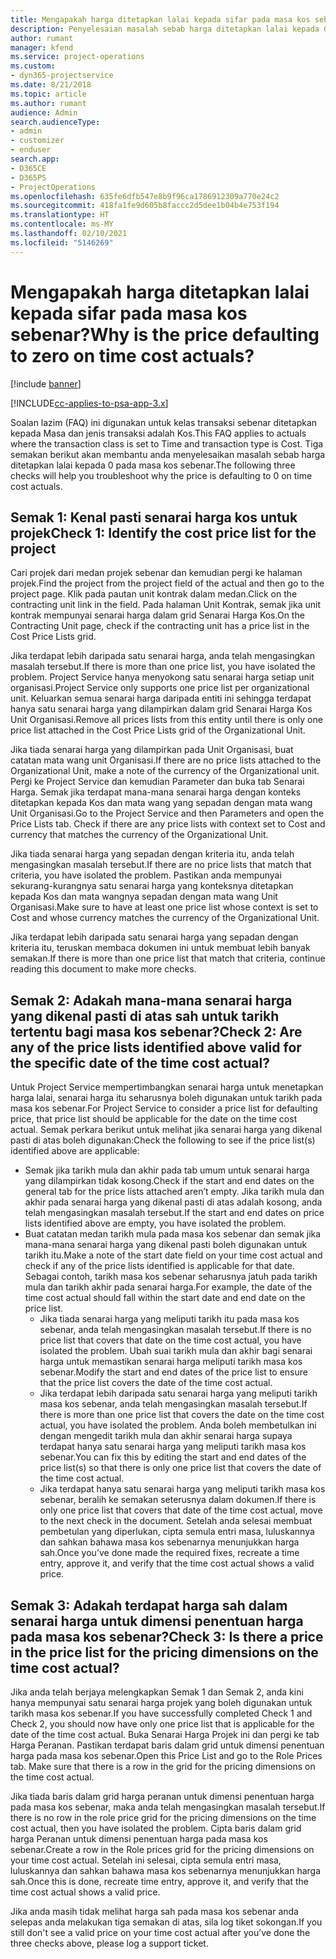 ```yaml
---
title: Mengapakah harga ditetapkan lalai kepada sifar pada masa kos sebenar?
description: Penyelesaian masalah sebab harga ditetapkan lalai kepada 0 pada masa kos sebenar.
author: rumant
manager: kfend
ms.service: project-operations
ms.custom:
- dyn365-projectservice
ms.date: 8/21/2018
ms.topic: article
ms.author: rumant
audience: Admin
search.audienceType:
- admin
- customizer
- enduser
search.app:
- D365CE
- D365PS
- ProjectOperations
ms.openlocfilehash: 635fe6dfb547e8b9f96ca1786912309a770e24c2
ms.sourcegitcommit: 418fa1fe9d605b8faccc2d5dee1b04b4e753f194
ms.translationtype: HT
ms.contentlocale: ms-MY
ms.lasthandoff: 02/10/2021
ms.locfileid: "5146269"
---
```

# <a name="why-is-the-price-defaulting-to-zero-on-time-cost-actuals"></a><span data-ttu-id="83d18-103">Mengapakah harga ditetapkan lalai kepada sifar pada masa kos sebenar?</span><span class="sxs-lookup"><span data-stu-id="83d18-103">Why is the price defaulting to zero on time cost actuals?</span></span>

[!include [banner](../includes/psa-now-project-operations.md)]

[!INCLUDE[cc-applies-to-psa-app-3.x](../includes/cc-applies-to-psa-app-3x.md)]

<span data-ttu-id="83d18-104">Soalan lazim (FAQ) ini digunakan untuk kelas transaksi sebenar ditetapkan kepada Masa dan jenis transaksi adalah Kos.</span><span class="sxs-lookup"><span data-stu-id="83d18-104">This FAQ applies to actuals where the transaction class is set to Time and transaction type is Cost.</span></span> <span data-ttu-id="83d18-105">Tiga semakan berikut akan membantu anda menyelesaikan masalah sebab harga ditetapkan lalai kepada 0 pada masa kos sebenar.</span><span class="sxs-lookup"><span data-stu-id="83d18-105">The following three checks will help you troubleshoot why the price is defaulting to 0 on time cost actuals.</span></span>
 
## <a name="check-1-identify-the-cost-price-list-for-the-project"></a><span data-ttu-id="83d18-106">Semak 1: Kenal pasti senarai harga kos untuk projek</span><span class="sxs-lookup"><span data-stu-id="83d18-106">Check 1: Identify the cost price list for the project</span></span>

<span data-ttu-id="83d18-107">Cari projek dari medan projek sebenar dan kemudian pergi ke halaman projek.</span><span class="sxs-lookup"><span data-stu-id="83d18-107">Find the project from the project field of the actual and then go to the project page.</span></span> <span data-ttu-id="83d18-108">Klik pada pautan unit kontrak dalam medan.</span><span class="sxs-lookup"><span data-stu-id="83d18-108">Click on the contracting unit link in the field.</span></span> <span data-ttu-id="83d18-109">Pada halaman Unit Kontrak, semak jika unit kontrak mempunyai senarai harga dalam grid Senarai Harga Kos.</span><span class="sxs-lookup"><span data-stu-id="83d18-109">On the Contracting Unit page, check if the contracting unit has a price list in the Cost Price Lists grid.</span></span>

<span data-ttu-id="83d18-110">Jika terdapat lebih daripada satu senarai harga, anda telah mengasingkan masalah tersebut.</span><span class="sxs-lookup"><span data-stu-id="83d18-110">If there is more than one price list, you have isolated the problem.</span></span> <span data-ttu-id="83d18-111">Project Service hanya menyokong satu senarai harga setiap unit organisasi.</span><span class="sxs-lookup"><span data-stu-id="83d18-111">Project Service only supports one price list per organizational unit.</span></span> <span data-ttu-id="83d18-112">Keluarkan semua senarai harga daripada entiti ini sehingga terdapat hanya satu senarai harga yang dilampirkan dalam grid Senarai Harga Kos Unit Organisasi.</span><span class="sxs-lookup"><span data-stu-id="83d18-112">Remove all prices lists from this entity until there is only one price list attached in the Cost Price Lists grid of the Organizational Unit.</span></span>

<span data-ttu-id="83d18-113">Jika tiada senarai harga yang dilampirkan pada Unit Organisasi, buat catatan mata wang unit Organisasi.</span><span class="sxs-lookup"><span data-stu-id="83d18-113">If there are no price lists attached to the Organizational Unit, make a note of the currency of the Organizational unit.</span></span> <span data-ttu-id="83d18-114">Pergi ke Project Service dan kemudian Parameter dan buka tab Senarai Harga. Semak jika terdapat mana-mana senarai harga dengan konteks ditetapkan kepada Kos dan mata wang yang sepadan dengan mata wang Unit Organisasi.</span><span class="sxs-lookup"><span data-stu-id="83d18-114">Go to the Project Service and then Parameters and open the Price Lists tab. Check if there are any price lists with context set to Cost and currency that matches the currency of the Organizational Unit.</span></span>
 
<span data-ttu-id="83d18-115">Jika tiada senarai harga yang sepadan dengan kriteria itu, anda telah mengasingkan masalah tersebut.</span><span class="sxs-lookup"><span data-stu-id="83d18-115">If there are no price lists that match that criteria, you have isolated the problem.</span></span> <span data-ttu-id="83d18-116">Pastikan anda mempunyai sekurang-kurangnya satu senarai harga yang konteksnya ditetapkan kepada Kos dan mata wangnya sepadan dengan mata wang Unit Organisasi.</span><span class="sxs-lookup"><span data-stu-id="83d18-116">Make sure to have at least one price list whose context is set to Cost and whose currency matches the currency of the Organizational Unit.</span></span>

<span data-ttu-id="83d18-117">Jika terdapat lebih daripada satu senarai harga yang sepadan dengan kriteria itu, teruskan membaca dokumen ini untuk membuat lebih banyak semakan.</span><span class="sxs-lookup"><span data-stu-id="83d18-117">If there is more than one price list that match that criteria, continue reading this document to make more checks.</span></span>

## <a name="check-2-are-any-of-the-price-lists-identified-above-valid-for-the-specific-date-of-the-time-cost-actual"></a><span data-ttu-id="83d18-118">Semak 2: Adakah mana-mana senarai harga yang dikenal pasti di atas sah untuk tarikh tertentu bagi masa kos sebenar?</span><span class="sxs-lookup"><span data-stu-id="83d18-118">Check 2: Are any of the price lists identified above valid for the specific date of the time cost actual?</span></span>

<span data-ttu-id="83d18-119">Untuk Project Service mempertimbangkan senarai harga untuk menetapkan harga lalai, senarai harga itu seharusnya boleh digunakan untuk tarikh pada masa kos sebenar.</span><span class="sxs-lookup"><span data-stu-id="83d18-119">For Project Service to consider a price list for defaulting price, that price list should be applicable for the date on the time cost actual.</span></span> <span data-ttu-id="83d18-120">Semak perkara berikut untuk melihat jika senarai harga yang dikenal pasti di atas boleh digunakan:</span><span class="sxs-lookup"><span data-stu-id="83d18-120">Check the following to see if the price list(s) identified above are applicable:</span></span>

- <span data-ttu-id="83d18-121">Semak jika tarikh mula dan akhir pada tab umum untuk senarai harga yang dilampirkan tidak kosong.</span><span class="sxs-lookup"><span data-stu-id="83d18-121">Check if the start and end dates on the general tab for the price lists attached aren’t empty.</span></span> <span data-ttu-id="83d18-122">Jika tarikh mula dan akhir pada senarai harga yang dikenal pasti di atas adalah kosong, anda telah mengasingkan masalah tersebut.</span><span class="sxs-lookup"><span data-stu-id="83d18-122">If the start and end dates on price lists identified above are empty, you have isolated the problem.</span></span> 
- <span data-ttu-id="83d18-123">Buat catatan medan tarikh mula pada masa kos sebenar dan semak jika mana-mana senarai harga yang dikenal pasti boleh digunakan untuk tarikh itu.</span><span class="sxs-lookup"><span data-stu-id="83d18-123">Make a note of the start date field on your time cost actual and check if any of the price lists identified is applicable for that date.</span></span> <span data-ttu-id="83d18-124">Sebagai contoh, tarikh masa kos sebenar seharusnya jatuh pada tarikh mula dan tarikh akhir pada senarai harga.</span><span class="sxs-lookup"><span data-stu-id="83d18-124">For example, the date of the time cost actual should fall within the start date and end date on the price list.</span></span> 
    - <span data-ttu-id="83d18-125">Jika tiada senarai harga yang meliputi tarikh itu pada masa kos sebenar, anda telah mengasingkan masalah tersebut.</span><span class="sxs-lookup"><span data-stu-id="83d18-125">If there is no price list that covers that date on the time cost actual, you have isolated the problem.</span></span> <span data-ttu-id="83d18-126">Ubah suai tarikh mula dan akhir bagi senarai harga untuk memastikan senarai harga meliputi tarikh masa kos sebenar.</span><span class="sxs-lookup"><span data-stu-id="83d18-126">Modify the start and end dates of the price list to ensure that the price list covers the date of the time cost actual.</span></span> 
    - <span data-ttu-id="83d18-127">Jika terdapat lebih daripada satu senarai harga yang meliputi tarikh masa kos sebenar, anda telah mengasingkan masalah tersebut.</span><span class="sxs-lookup"><span data-stu-id="83d18-127">If there is more than one price list that covers the date on the time cost actual, you have isolated the problem.</span></span> <span data-ttu-id="83d18-128">Anda boleh membetulkan ini dengan mengedit tarikh mula dan akhir senarai harga supaya terdapat hanya satu senarai harga yang meliputi tarikh masa kos sebenar.</span><span class="sxs-lookup"><span data-stu-id="83d18-128">You can fix this by editing the start and end dates of the price list(s) so that there is only one price list that covers the date of the time cost actual.</span></span> 
    - <span data-ttu-id="83d18-129">Jika terdapat hanya satu senarai harga yang meliputi tarikh masa kos sebenar, beralih ke semakan seterusnya dalam dokumen.</span><span class="sxs-lookup"><span data-stu-id="83d18-129">If there is only one price list that covers that date of the time cost actual, move to the next check in the document.</span></span>
<span data-ttu-id="83d18-130">Setelah anda selesai membuat pembetulan yang diperlukan, cipta semula entri masa, luluskannya dan sahkan bahawa masa kos sebenarnya menunjukkan harga sah.</span><span class="sxs-lookup"><span data-stu-id="83d18-130">Once you’ve done made the required fixes, recreate a time entry, approve it, and verify that the time cost actual shows a valid price.</span></span>

## <a name="check-3-is-there-a-price-in-the-price-list-for-the-pricing-dimensions-on-the-time-cost-actual"></a><span data-ttu-id="83d18-131">Semak 3: Adakah terdapat harga sah dalam senarai harga untuk dimensi penentuan harga pada masa kos sebenar?</span><span class="sxs-lookup"><span data-stu-id="83d18-131">Check 3: Is there a price in the price list for the pricing dimensions on the time cost actual?</span></span>

<span data-ttu-id="83d18-132">Jika anda telah berjaya melengkapkan Semak 1 dan Semak 2, anda kini hanya mempunyai satu senarai harga projek yang boleh digunakan untuk tarikh masa kos sebenar.</span><span class="sxs-lookup"><span data-stu-id="83d18-132">If you have successfully completed Check 1 and Check 2, you should now have only one price list that is applicable for the date of the time cost actual.</span></span> <span data-ttu-id="83d18-133">Buka Senarai Harga Projek ini dan pergi ke tab Harga Peranan. Pastikan terdapat baris dalam grid untuk dimensi penentuan harga pada masa kos sebenar.</span><span class="sxs-lookup"><span data-stu-id="83d18-133">Open this Price List and go to the Role Prices tab. Make sure that there is a row in the grid for the pricing dimensions on the time cost actual.</span></span>

<span data-ttu-id="83d18-134">Jika tiada baris dalam grid harga peranan untuk dimensi penentuan harga pada masa kos sebenar, maka anda telah mengasingkan masalah tersebut.</span><span class="sxs-lookup"><span data-stu-id="83d18-134">If there is no row in the role price grid for the pricing dimensions on the time cost actual, then you have isolated the problem.</span></span> <span data-ttu-id="83d18-135">Cipta baris dalam grid harga Peranan untuk dimensi penentuan harga pada masa kos sebenar.</span><span class="sxs-lookup"><span data-stu-id="83d18-135">Create a row in the Role prices grid for the pricing dimensions on your time cost actual.</span></span> <span data-ttu-id="83d18-136">Setelah ini selesai, cipta semula entri masa, luluskannya dan sahkan bahawa masa kos sebenarnya menunjukkan harga sah.</span><span class="sxs-lookup"><span data-stu-id="83d18-136">Once this is done, recreate time entry, approve it, and verify that the time cost actual shows a valid price.</span></span>
 
<span data-ttu-id="83d18-137">Jika anda masih tidak melihat harga sah pada masa kos sebenar anda selepas anda melakukan tiga semakan di atas, sila log tiket sokongan.</span><span class="sxs-lookup"><span data-stu-id="83d18-137">If you still don't see a valid price on your time cost actual after you’ve done the three checks above, please log a support ticket.</span></span>



